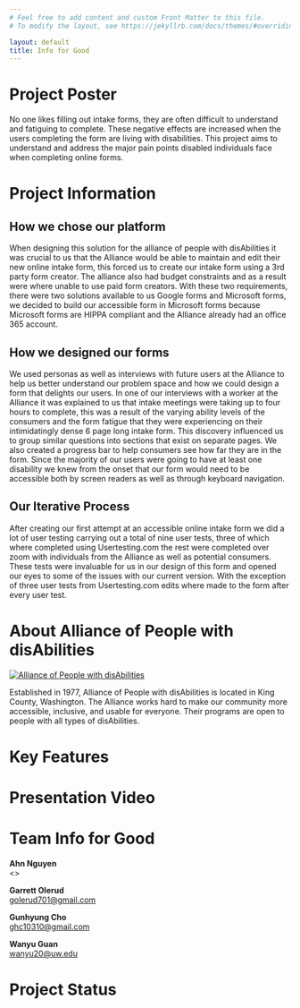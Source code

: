 ```yaml
---
# Feel free to add content and custom Front Matter to this file.
# To modify the layout, see https://jekyllrb.com/docs/themes/#overriding-theme-defaults

layout: default
title: Info for Good
---
```

# Project Poster #

No one likes filling out intake forms, they are often difficult to understand and fatiguing to complete.  These negative effects are increased when the users completing the form are living with disabilities.  This project aims to understand and address the major pain points disabled individuals face when completing online forms.

# Project Information #

## How we chose our platform ##

When designing this solution for the alliance of people with disAbilities it was crucial to us that the Alliance would be able to maintain and edit their new online intake form, this forced us to create our intake form using a 3rd party form creator. The alliance also had budget constraints and as a result were where unable to use paid form creators.  With these two requirements, there were two solutions available to us Google forms and Microsoft forms, we decided to build our accessible form in Microsoft forms because Microsoft forms are HIPPA compliant and the Alliance already had an office 365 account.

## How we designed our forms ##

We used personas as well as interviews with future users at the Alliance to help us better understand our problem space and how we could design a form that delights our users.  In one of our interviews with a worker at the Alliance it was explained to us that intake meetings were taking up to four hours to complete, this was a result of the varying ability levels of the consumers and the form fatigue that they were experiencing on their intimidatingly dense 6 page long intake form.  This discovery influenced us to group similar questions into sections that exist on separate pages. We also created a progress bar to help consumers see how far they are in the form.  Since the majority of our users were going to have at least one disability we knew from the onset that our form would need to be accessible both by screen readers as well as through keyboard navigation.

## Our Iterative Process ##

After creating our first attempt at an accessible online intake form we did a lot of user testing carrying out a total of nine user tests, three of which where completed using Usertesting.com the rest were completed over zoom with individuals from the Alliance as well as potential consumers.  These tests were invaluable for us in our design of this form and opened our eyes to some of the issues with our current version.  With the exception of three user tests from Usertesting.com edits where made to the form after every user test.


# About Alliance of People with disAbilities #

[![Alliance of People with disAbilities](/img/logo.png)](http://disabilitypride.org/wordpress/)


Established in 1977, Alliance of People with disAbilities is located in King County, Washington.  The Alliance works hard to make our community more accessible, inclusive, and usable for everyone. Their programs are open to people with all types of disAbilities.

# Key Features #
# Presentation Video #
# Team Info for Good #

**Ahn Nguyen**  
<>  
  
**Garrett Olerud**  
<golerud701@gmail.com>  

**Gunhyung Cho**  
<ghc10310@gmail.com>  

**Wanyu Guan**  
<wanyu20@uw.edu>

# Project Status #